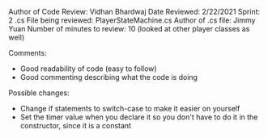 Author of Code Review: Vidhan Bhardwaj
Date Reviewed: 2/22/2021
Sprint: 2
.cs File being reviewed: PlayerStateMachine.cs
Author of .cs file: Jimmy Yuan
Number of minutes to review: 10 (looked at other player classes as well)

Comments:
- Good readability of code (easy to follow)
- Good commenting describing what the code is doing

Possible changes:
- Change if statements to switch-case to make it easier on yourself
- Set the timer value when you declare it so you don't have to do it in the constructor, since it is a constant
